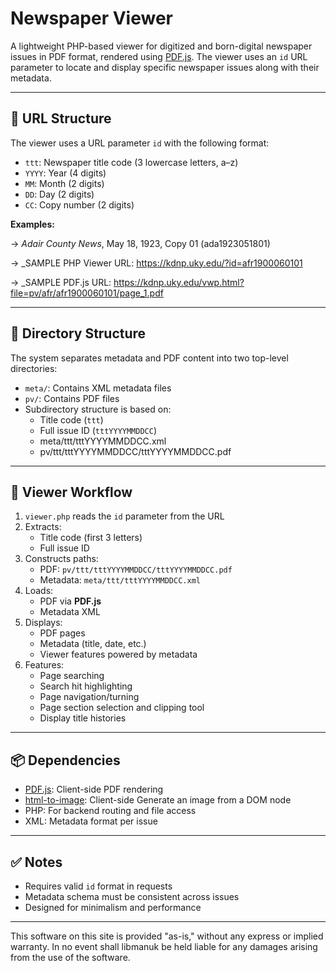 # Newspaper Viewer

A lightweight PHP-based viewer for digitized and born-digital newspaper issues in PDF format, rendered using [PDF.js](https://mozilla.github.io/pdf.js/). The viewer uses an `id` URL parameter to locate and display specific newspaper issues along with their metadata.

---

## 📘 URL Structure

The viewer uses a URL parameter `id` with the following format:


- `ttt`: Newspaper title code (3 lowercase letters, a–z)
- `YYYY`: Year (4 digits)
- `MM`: Month (2 digits)
- `DD`: Day (2 digits)
- `CC`: Copy number (2 digits)

**Examples:**


→ _Adair County News_, May 18, 1923, Copy 01 (ada1923051801)

→ _SAMPLE PHP Viewer URL: https://kdnp.uky.edu/?id=afr1900060101

→ _SAMPLE PDF.js URL: https://kdnp.uky.edu/vwp.html?file=pv/afr/afr1900060101/page_1.pdf

---

## 📁 Directory Structure

The system separates metadata and PDF content into two top-level directories:


- `meta/`: Contains XML metadata files
- `pv/`: Contains PDF files
- Subdirectory structure is based on:
  - Title code (`ttt`)
  - Full issue ID (`tttYYYYMMDDCC`)
  - meta/ttt/tttYYYYMMDDCC.xml
  - pv/ttt/tttYYYYMMDDCC/tttYYYYMMDDCC.pdf

---

## 🔧 Viewer Workflow

1. `viewer.php` reads the `id` parameter from the URL
2. Extracts:
   - Title code (first 3 letters)
   - Full issue ID
3. Constructs paths:
   - PDF: `pv/ttt/tttYYYYMMDDCC/tttYYYYMMDDCC.pdf`
   - Metadata: `meta/ttt/tttYYYYMMDDCC.xml`
4. Loads:
   - PDF via **PDF.js**
   - Metadata XML
5. Displays:
   - PDF pages
   - Metadata (title, date, etc.)
   - Viewer features powered by metadata
6. Features:
   - Page searching
   - Search hit highlighting
   - Page navigation/turning
   - Page section selection and clipping tool
   - Display title histories

---

## 📦 Dependencies

- [PDF.js](https://mozilla.github.io/pdf.js/): Client-side PDF rendering
- [html-to-image](https://github.com/bubkoo/html-to-image): Client-side Generate an image from a DOM node
- PHP: For backend routing and file access
- XML: Metadata format per issue

---

## ✅ Notes

- Requires valid `id` format in requests
- Metadata schema must be consistent across issues
- Designed for minimalism and performance

---

This software on this site is provided "as-is," without any express or implied warranty. In no event shall libmanuk be held liable for any damages arising from the use of the software.

